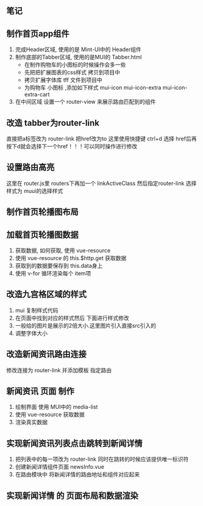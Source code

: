 ## 笔记

## 制作首页app组件
1. 完成Header区域, 使用的是 Mint-UI中的 Header组件
2. 制作底部的Tabber区域, 使用的是MUI的 Tabber.html
    + 在制作购物车的小图标的时候操作会多一些
    + 先把把扩展图表的css样式 拷贝到项目中
    + 拷贝扩展字体库 tff 文件到项目中
    + 为购物车 小图标 ,添加如下样式 mui-icon mui-icon-extra mui-icon-extra-cart
3. 在中间区域 设置一个 router-view 来展示路由匹配到的组件

## 改造 tabber为router-link 
直接把a标签改为 router-link 把href改为to  这里使用快捷键 ctrl+d 选择 href后再按下d就会选择下一个href！！！可以同时操作进行修改
## 设置路由高亮
这里在 router.js里 routers下再加一个 linkActiveClass 然后指定router-link 选择样式为 muui的选择样式

## 制作首页轮播图布局


## 加载首页轮播图数据

1. 获取数据, 如何获取, 使用 vue-resource
2. 使用 vue-resource 的 this.$http.get 获取数据
3. 获取到的数据要保存到 this.data身上
4. 使用 v-for 循环渲染每个 item项

## 改造九宫格区域的样式
1. mui 复制样式代码
2. 在页面中找到对应的样式然后 下面进行样式修改
3. 一般给的图片是展示的2倍大小.这里图片引入直接src引入的
4. 调整字体大小


## 改造新闻资讯路由连接
修改连接为 router-link 并添加模板 指定路由

## 新闻资讯 页面 制作
1. 绘制界面 使用 MUI中的 media-list
2. 使用 vue-resource 获取数据
3. 渲染真实数据 

## 实现新闻资讯列表点击跳转到新闻详情
1. 把列表中的每一项改为 router-link 同时在跳转的时候应该提供唯一标识符
2. 创建新闻详情组件页面 newsInfo.vue
3. 在路由模块中 将新闻详情的路由地址和组件对应起来


## 实现新闻详情 的 页面布局和数据渲染